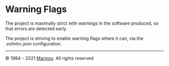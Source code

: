 # Warning Flags

The project is maximally strict with warnings in the software produced, so that errors are detected early.

The project is striving to enable warning flags where it can, via the *.eslintrc.json* configuration.

---

© 1984 – 2021 [Marinov](http://marinov.ml "Marinov"). All rights reserved
